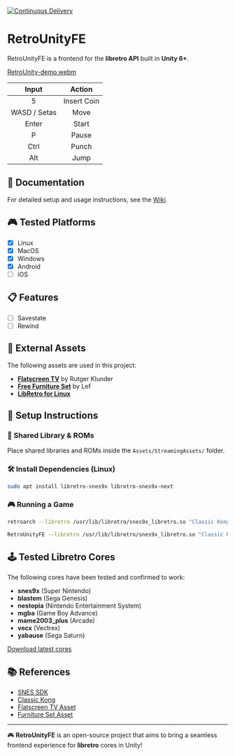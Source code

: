 [![Continuous Delivery](https://github.com/humbertodias/RetroUnityFE/actions/workflows/cd.yml/badge.svg)](https://github.com/humbertodias/RetroUnityFE/actions/workflows/cd.yml)

# RetroUnityFE

RetroUnityFE is a frontend for the **libretro API** built in **Unity 6+**.

[RetroUnity-demo.webm](https://github.com/user-attachments/assets/6af507c6-a1e5-4475-b221-fb9dfb2d859a)

| Input        | Action       |
|:------------:|:------------:|
| 5            | Insert Coin  |
| WASD / Setas | Move         |
| Enter        | Start        |
| P            | Pause        |
| Ctrl         | Punch        |
| Alt          | Jump         |

## 📖 Documentation

For detailed setup and usage instructions, see the [Wiki](https://github.com/Scorr/RetroUnity/wiki).

## 🎮 Tested Platforms

* [x] Linux
* [x] MacOS
* [x] Windows
* [x] Android
* [ ] iOS

## 📋 Features

* [ ] Savestate
* [ ] Rewind 

## 📂 External Assets

The following assets are used in this project:

- **[Flatscreen TV](https://assetstore.unity.com/packages/3d/props/electronics/flatscreen-tv-9721)** by Rutger Klunder
- **[Free Furniture Set](https://assetstore.unity.com/packages/3d/props/furniture/free-furniture-set-26678)** by Lef
- **[LibRetro for Linux](http://dimitry-i.blogspot.com/2013/01/mononet-how-to-dynamically-load-native.html)**

## 🔧 Setup Instructions

### 📁 Shared Library & ROMs

Place shared libraries and ROMs inside the `Assets/StreamingAssets/` folder.

### 🛠️ Install Dependencies (Linux)

```sh
sudo apt install libretro-snes9x libretro-snes9x-next
```

### 🎮 Running a Game

```sh
retroarch --libretro /usr/lib/libretro/snes9x_libretro.so "Classic Kong Complete (U) V2-01.smc"
```

```sh
RetroUnityFE --libretro /usr/lib/libretro/snes9x_libretro.so "Classic Kong Complete (U) V2-01.smc"
```

## 🕹️ Tested Libretro Cores

The following cores have been tested and confirmed to work:

- **snes9x** (Super Nintendo)
- **blastem** (Sega Genesis)
- **nestopia** (Nintendo Entertainment System)
- **mgba** (Game Boy Advance)
- **mame2003_plus** (Arcade)
- **vecx** (Vectrex)
- **yabause** (Sega Saturn)

[Download latest cores](http://buildbot.libretro.com/nightly/apple/osx/arm64/latest/)

## 📚 References

- [SNES SDK](https://github.com/optixx/snes-sdk)
- [Classic Kong](https://github.com/nathancassano/classickong)
- [Flatscreen TV Asset](https://assetstore.unity.com/packages/3d/props/electronics/flatscreen-tv-9721)
- [Furniture Set Asset](https://assetstore.unity.com/packages/3d/props/furniture/free-furniture-set-26678)

---

🎮 **RetroUnityFE** is an open-source project that aims to bring a seamless frontend experience for **libretro** cores in Unity!

